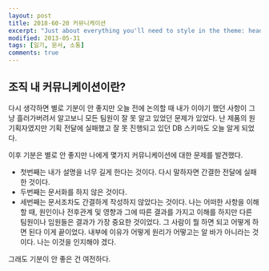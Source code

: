 ```yaml
---
layout: post
title: 2018-60-20 커뮤니케이션
excerpt: "Just about everything you'll need to style in the theme: headings, paragraphs, blockquotes, tables, code blocks, and more."
modified: 2013-05-31
tags: [일기, 문서, 소통]
comments: true
---
```



조직 내 커뮤니케이션이란?
------------------------------------------------------------------

다시 생각하면 별로 기분이 안 좋지만 오늘 전에 논의할 때 내가 이야기 했던 사항이 그냥 흘러가버려서 
알고보니 모든 팀원이 잘 못 알고 있었던 문제가 있었다. 난 제품의 원 기획자였지만 기획 전달에 실패했고 
잘 못 진행되고 있던 DB 스키마도 오늘 알게 되었다. 

이후 기분은 별로 안 좋지만 나에게 몇가지 커뮤니케이션에 대한 문제를 발견했다.
- 첫번째는 내가 설명을 너무 길게 한다는 것이다. 다시 말하자면 간결한 전달에 실패한 것이다.
- 두번째는 문서화를 하지 않은 것이다.
- 세번째는 문서조차도 간결하게 작성하지 않았다는 것이다.
나는 어떠한 사항을 이해할 때, 원인이나 전후관계 및 영향과 그에 따른 결과를 가지고 이해를 하지만 
다른 팀원이나 임원들은 결과가 가장 중요한 것이었다. 그 사람이 뭘 하면 되고 어떻게 하면 된다 이게 끝이었다.
내부에 이유가 어떻게 원리가 어떻고는 알 바가 아니라는 것이다. 나는 이것을 인지해야 겠다.



그래도 기분이 안 좋은 건 여전하다.